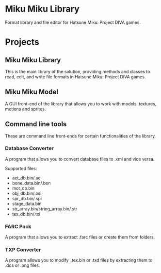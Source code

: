 # Miku Miku Library
Format library and file editor for Hatsune Miku: Project DIVA games.

# Projects
## Miku Miku Library
This is the main library of the solution, providing methods and classes to read, edit, and write file formats in Hatsune Miku: Project DIVA games.

## Miku Miku Model
A GUI front-end of the library that allows you to work with models, textures, motions and sprites.

## Command line tools
These are command line front-ends for certain functionalities of the library.

### Database Converter
A program that allows you to convert database files to .xml and vice versa.

Supported files:
* aet_db.bin/.aei
* bone_data.bin/.bon
* mot_db.bin
* obj_db.bin/.osi
* spr_db.bin/.spi
* stage_data.bin
* str_array.bin/string_array.bin/.str
* tex_db.bin/.txi

### FARC Pack
A program that allows you to extract .farc files or create them from folders.

### TXP Converter
A program allows you to modify _tex.bin or .txd files by extracting them to .dds or .png files.